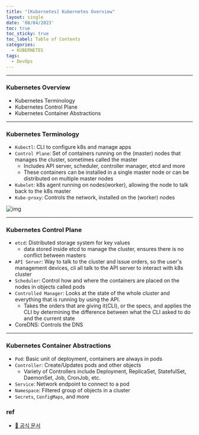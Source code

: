 ```yaml
---
title: "[Kubernetes] Kubernetes Overview"
layout: single
date: '08/04/2023'
toc: true
toc_sticky: true
toc_label: Table of Contents
categories:
  - KUBERNETES
tags:
  - DevOps
---
```


---
### Kubernetes Overview
* Kubernetes Terminology
* Kubernetes Control Plane
* Kubernetes Container Abstractions

---

### Kubernetes Terminology
* `Kubectl`: CLI to configure k8s and manage apps
* `Control Plane`: Set of containers running on the (master) nodes that manages the cluster, sometimes called the master
  * Includes API server, scheduler, controller manager, etcd and more
  * These containers can be installed in a single master node or can be distributed on multiple master nodes
* `Kubelet`: k8s agent running on nodes(worker), allowing the node to talk back to the k8s master
* `Kube-proxy`: Controls the network, installed on the (worker) nodes

![img](/img/data_engineering/kubernetes/k8s.png)

---

### Kubernetes Control Plane
* `etcd`: Distributed storage system for key values
  * data stored inside etcd to manage the cluster, ensures there is no conflict between masters
* `API Server`: Way to talk to the cluster and issue orders, so the user's management devices, cli all talk to the API server to interact with k8s cluster
* `Scheduler`: Control how and where the containers are placed on the nodes in objects called pods
* `Controlled Manager`: Looks at the state of the whole cluster and everything that is running by using the API.
  * Takes the orders that are giving it(CLI), or the specs, and applies the CLI by determining the difference between what the CLI asked to do and the current state
* CoreDNS: Controls the DNS

---

### Kubernetes Container Abstractions
* `Pod`: Basic unit of deployment, containers are always in pods
* `Controller`: Create/Updates pods and other objects
  * Variety of Controllers include Deployment, ReplicaSet, StatefulSet, DaemonSet, Job, CronJob, etc.
* `Service`: Network endpoint to connect to a pod
* `Namespace`: Filtered group of objects in a cluster
* `Secrets`, `ConfigMaps`, and more

### ref
* [🔗 공식 문서](https://kubernetes.io/docs/concepts/overview/components/#master-components)
